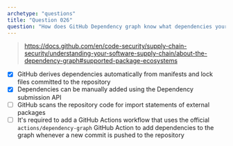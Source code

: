 ```yaml
---
archetype: "questions"
title: "Question 026"
question: "How does GitHub Dependency graph know what dependencies your project is using? (Choose two.)"
---
```





> https://docs.github.com/en/code-security/supply-chain-security/understanding-your-software-supply-chain/about-the-dependency-graph#supported-package-ecosystems
- [x] GitHub derives dependencies automatically from manifests and lock files committed to the repository
- [x] Dependencies can be manually added using the Dependency submission API
- [ ] GitHub scans the repository code for import statements of external packages
- [ ] It's required to add a GitHub Actions workflow that uses the official `actions/dependency-graph` GitHub Action to add dependencies to the graph whenever a new commit is pushed to the repository

